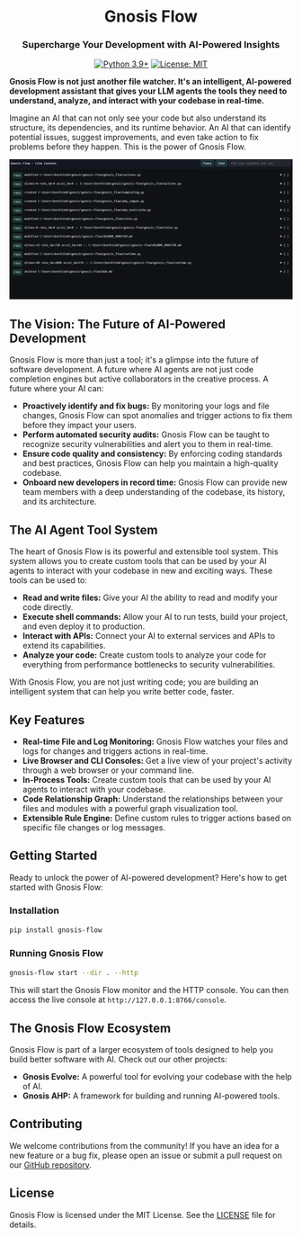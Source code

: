 <div align="center">
  <h1>Gnosis Flow</h1>
  <h3>Supercharge Your Development with AI-Powered Insights</h3>
</div>

<div align="center">

[![Python 3.9+](https://img.shields.io/badge/python-3.9+-blue.svg)](https://www.python.org/downloads/release/python-390/)
[![License: MIT](https://img.shields.io/badge/License-MIT-yellow.svg)](https://opensource.org/licenses/MIT)

</div>

**Gnosis Flow is not just another file watcher. It's an intelligent, AI-powered development assistant that gives your LLM agents the tools they need to understand, analyze, and interact with your codebase in real-time.**

Imagine an AI that can not only see your code but also understand its structure, its dependencies, and its runtime behavior. An AI that can identify potential issues, suggest improvements, and even take action to fix problems before they happen. This is the power of Gnosis Flow.

![Flow Diagram](flow.png)

## The Vision: The Future of AI-Powered Development

Gnosis Flow is more than just a tool; it's a glimpse into the future of software development. A future where AI agents are not just code completion engines but active collaborators in the creative process. A future where your AI can:

*   **Proactively identify and fix bugs:** By monitoring your logs and file changes, Gnosis Flow can spot anomalies and trigger actions to fix them before they impact your users.
*   **Perform automated security audits:** Gnosis Flow can be taught to recognize security vulnerabilities and alert you to them in real-time.
*   **Ensure code quality and consistency:** By enforcing coding standards and best practices, Gnosis Flow can help you maintain a high-quality codebase.
*   **Onboard new developers in record time:** Gnosis Flow can provide new team members with a deep understanding of the codebase, its history, and its architecture.

## The AI Agent Tool System

The heart of Gnosis Flow is its powerful and extensible tool system. This system allows you to create custom tools that can be used by your AI agents to interact with your codebase in new and exciting ways. These tools can be used to:

*   **Read and write files:** Give your AI the ability to read and modify your code directly.
*   **Execute shell commands:** Allow your AI to run tests, build your project, and even deploy it to production.
*   **Interact with APIs:** Connect your AI to external services and APIs to extend its capabilities.
*   **Analyze your code:** Create custom tools to analyze your code for everything from performance bottlenecks to security vulnerabilities.

With Gnosis Flow, you are not just writing code; you are building an intelligent system that can help you write better code, faster.

## Key Features

*   **Real-time File and Log Monitoring:** Gnosis Flow watches your files and logs for changes and triggers actions in real-time.
*   **Live Browser and CLI Consoles:** Get a live view of your project's activity through a web browser or your command line.
*   **In-Process Tools:** Create custom tools that can be used by your AI agents to interact with your codebase.
*   **Code Relationship Graph:** Understand the relationships between your files and modules with a powerful graph visualization tool.
*   **Extensible Rule Engine:** Define custom rules to trigger actions based on specific file changes or log messages.

## Getting Started

Ready to unlock the power of AI-powered development? Here's how to get started with Gnosis Flow:

### Installation

```bash
pip install gnosis-flow
```

### Running Gnosis Flow

```bash
gnosis-flow start --dir . --http
```

This will start the Gnosis Flow monitor and the HTTP console. You can then access the live console at `http://127.0.0.1:8766/console`.

## The Gnosis Flow Ecosystem

Gnosis Flow is part of a larger ecosystem of tools designed to help you build better software with AI. Check out our other projects:

*   **Gnosis Evolve:** A powerful tool for evolving your codebase with the help of AI.
*   **Gnosis AHP:** A framework for building and running AI-powered tools.

## Contributing

We welcome contributions from the community! If you have an idea for a new feature or a bug fix, please open an issue or submit a pull request on our [GitHub repository](https://github.com/kordless/gnosis-flow).

## License

Gnosis Flow is licensed under the MIT License. See the [LICENSE](LICENSE) file for details.